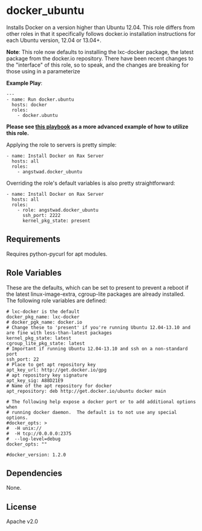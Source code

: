docker_ubuntu
========

Installs Docker on a version higher than Ubuntu 12.04.
This role differs from other roles in that it specifically follows docker.io installation instructions for each Ubuntu version, 12.04 or 13.04+.

**Note**: This role now defaults to installing the lxc-docker package, the latest package from the docker.io repository.  There have been recent changes to the "interface" of this role, so to speak, and the changes are breaking for those using in a parameterize

**Example Play**:
```
---
- name: Run docker.ubuntu
  hosts: docker
  roles:
    - docker.ubuntu
```

**Please see [this playbook](https://github.com/angstwad/ansible-docker-rackspace) as a more advanced example of how to utilize this role.**

Applying the role to servers is pretty simple:
```
- name: Install Docker on Rax Server
  hosts: all
  roles:
    - angstwad.docker_ubuntu
```

Overriding the role's default variables is also pretty straightforward:
```
- name: Install Docker on Rax Server
  hosts: all
  roles:
    - role: angstwad.docker_ubuntu
      ssh_port: 2222
      kernel_pkg_state: present
```


Requirements
------------

Requires python-pycurl for apt modules.

Role Variables
--------------

These are the defaults, which can be set to present to prevent a reboot if the latest linux-image-extra, cgroup-lite packages are already installed.  
The following role variables are defined:

```
# lxc-docker is the default
docker_pkg_name: lxc-docker
# docker_pgk_name: docker.io
# Change these to 'present' if you're running Ubuntu 12.04-13.10 and are fine with less-than-latest packages
kernel_pkg_state: latest
cgroup_lite_pkg_state: latest
# Important if running Ubuntu 12.04-13.10 and ssh on a non-standard port
ssh_port: 22
# Place to get apt repository key
apt_key_url: http://get.docker.io/gpg
# apt repository key signature
apt_key_sig: A88D21E9
# Name of the apt repository for docker
apt_repository: deb http://get.docker.io/ubuntu docker main

# The following help expose a docker port or to add additional options when
# running docker daemon.  The default is to not use any special options.
#docker_opts: >
#  -H unix://
#  -H tcp://0.0.0.0:2375
#  --log-level=debug
docker_opts: ""

#docker_version: 1.2.0

```

Dependencies
------------

None.

License
-------

Apache v2.0
